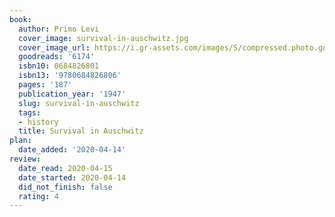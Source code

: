 ```yaml
---
book:
  author: Primo Levi
  cover_image: survival-in-auschwitz.jpg
  cover_image_url: https://i.gr-assets.com/images/S/compressed.photo.goodreads.com/books/1414374949l/6174._SX98_.jpg
  goodreads: '6174'
  isbn10: 0684826801
  isbn13: '9780684826806'
  pages: '187'
  publication_year: '1947'
  slug: survival-in-auschwitz
  tags:
  - history
  title: Survival in Auschwitz
plan:
  date_added: '2020-04-14'
review:
  date_read: 2020-04-15
  date_started: 2020-04-14
  did_not_finish: false
  rating: 4
---
```

